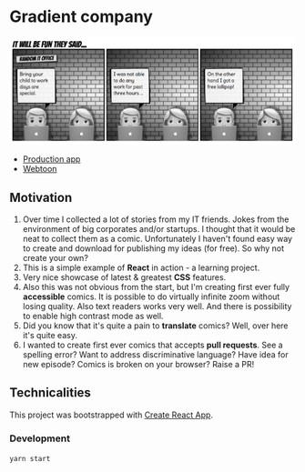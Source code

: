 # Gradient company

![Issue #1](./public/preview.png)
 - [Production app](https://gradient-company.herokuapp.com/)
 - [Webtoon](http://www.webtoons.com/en/challenge/gradient-company/list?title_no=155642)

## Motivation

1. Over time I collected a lot of stories from my IT friends. Jokes from the environment of big corporates and/or startups. I thought that it would be neat to collect them as a comic. Unfortunately I haven't found easy way to create and download for publishing my ideas (for free). So why not create your own?
1. This is a simple example of **React** in action - a learning project.
1. Very nice showcase of latest & greatest **CSS** features.
1. Also this was not obvious from the start, but I'm creating first ever fully **accessible** comics. It is possible to do virtually infinite zoom without losing quality. Also text readers works very well. And there is possibility to enable high contrast mode as well.
1. Did you know that it's quite a pain to **translate** comics? Well, over here it's quite easy.
1. I wanted to create first ever comics that accepts **pull requests**. See a spelling error? Want to address discriminative language? Have idea for new episode? Comics is broken on your browser? Raise a PR!

## Technicalities 

This project was bootstrapped with [Create React App](https://github.com/facebookincubator/create-react-app).

### Development

`yarn start`

